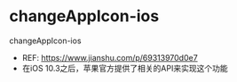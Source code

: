 # changeAppIcon-ios
changeAppIcon-ios
* REF: https://www.jianshu.com/p/69313970d0e7
* 在iOS 10.3之后，苹果官方提供了相关的API来实现这个功能

